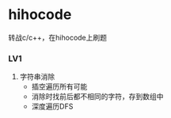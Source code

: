 # hihocode
转战c/c++，在hihocode上刷题

### LV1

1. 字符串消除
    - 插空遍历所有可能
    - 消除时找前后都不相同的字符，存到数组中
    - 深度遍历DFS
